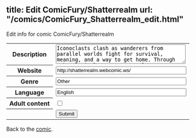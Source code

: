 title: Edit ComicFury/Shatterrealm
url: "/comics/ComicFury_Shatterrealm_edit.html"
---
Edit info for comic ComicFury/Shatterrealm

<form name="comic" action="http://gaepostmail.appspot.com/comic/" method="post">
<table class="comicinfo">
<tr>
<th>Description</th><td><textarea name="description" cols="40" rows="3">Iconoclasts clash as wanderers from parallel worlds fight for survival, meaning, and a way to get home. Through tehcnological or supernatural means, a random few have managed to move back and forth between worlds. Some are lost. Some are searching. Some are hunters and exterminators. An exploration of the human heart.</textarea></td>
</tr>
<tr>
<th>Website</th><td><input type="text" name="url" value="http://shatterrealm.webcomic.ws/" size="40"/></td>
</tr>
<tr>
<th>Genre</th><td><input type="text" name="genre" value="Other" size="40"/></td>
</tr>
<tr>
<th>Language</th><td><input type="text" name="language" value="English" size="40"/></td>
</tr>
<tr>
<th>Adult content</th><td><input type="checkbox" name="adult" value="adult" /></td>
</tr>
<tr>
<th></th><td>
<input type="hidden" name="comic" value="ComicFury_Shatterrealm" />
<input type="submit" name="submit" value="Submit" />
</td>
</tr>
</table>
</form>

Back to the [comic](ComicFury_Shatterrealm.html).
